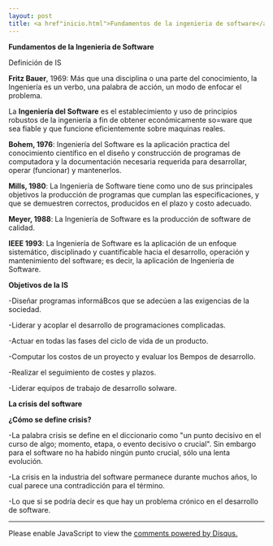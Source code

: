 ```yaml
---
layout: post
title: <a href"inicio.html">Fundamentos de la ingenieria de software</a>
---
```


**Fundamentos de la Ingenieria de Software**

Definición de IS

**Fritz Bauer**, 1969: Más que una disciplina o una parte del
conocimiento, la Ingeniería es un verbo, una palabra de acción,
un modo de enfocar el problema.

La **Ingeniería del Software** es el establecimiento y uso de
principios robustos de la ingeniería a fin de obtener
económicamente so=ware que sea fiable y que funcione
eficientemente sobre maquinas reales.

**Bohem, 1976**: Ingeniería del Software es la aplicación practica
del conocimiento científico en el diseño y construcción de
programas de computadora y la documentación necesaria
requerida para desarrollar, operar (funcionar) y mantenerlos.

**Mills, 1980**: La Ingeniería de Software tiene como uno de sus
principales objetivos la producción de programas que cumplan
las especificaciones, y que se demuestren correctos, producidos
en el plazo y costo adecuado.

**Meyer, 1988**: La Ingeniería de Software es la producción de
software de calidad.

**IEEE 1993**: La Ingeniería de Software es la aplicación de un
enfoque sistemático, disciplinado y cuantificable hacia el
desarrollo, operación y mantenimiento del software; es decir, la
aplicación de Ingeniería de Software.

**Objetivos de la IS**

-Diseñar programas informáBcos que se adecúen a las exigencias
de la sociedad.

-Liderar y acoplar el desarrollo de programaciones complicadas.

-Actuar en todas las fases del ciclo de vida de un producto.

-Computar los costos de un proyecto y evaluar los Bempos de
desarrollo.

-Realizar el seguimiento de costes y plazos.

-Liderar equipos de trabajo de desarrollo soIware.

**La crisis del software**

**¿Cómo se define crisis?**

-La palabra crisis se define en el diccionario como "un punto
decisivo en el curso de algo; momento, etapa, o evento decisivo
o crucial". Sin embargo para el software no ha habido ningún
punto crucial, sólo una lenta evolución.

-La crisis en la industria del software permanece durante
muchos años, lo cual parece una contradicción para el término.

-Lo que si se podría decir es que hay un problema crónico en el
desarrollo de software.

---
<div id="disqus_thread"></div>
<script>

/**
*  RECOMMENDED CONFIGURATION VARIABLES: EDIT AND UNCOMMENT THE SECTION BELOW TO INSERT DYNAMIC VALUES FROM YOUR PLATFORM OR CMS.
*  LEARN WHY DEFINING THESE VARIABLES IS IMPORTANT: https://disqus.com/admin/universalcode/#configuration-variables*/
/*
var disqus_config = function () {
this.page.url = PAGE_URL;  // Replace PAGE_URL with your page's canonical URL variable
this.page.identifier = PAGE_IDENTIFIER; // Replace PAGE_IDENTIFIER with your page's unique identifier variable
};
*/
(function() { // DON'T EDIT BELOW THIS LINE
var d = document, s = d.createElement('script');
s.src = 'https://introduccion.disqus.com/embed.js';
s.setAttribute('data-timestamp', +new Date());
(d.head || d.body).appendChild(s);
})();
</script>
<noscript>Please enable JavaScript to view the <a href="https://disqus.com/?ref_noscript">comments powered by Disqus.</a></noscript>
                            

